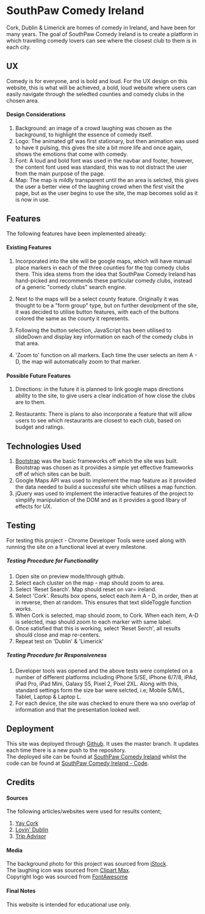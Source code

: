 # SouthPaw Comedy Ireland

Cork, Dublin & Limerick are homes of comedy in Ireland, 
and have been for many years. 
The goal of SouthPaw Comedy Ireland is to create a platform 
in which travelling comedy lovers can see where the closest club
to them is in each city.

## UX

Comedy is for everyone, and is bold and loud. For the UX design on this
website, this is what will be achieved, a bold, loud website where users can easily navigate through the 
seledted counties and comedy clubs in the chosen area.

#### Design Considerations

1. Background: an image of a crowd laughing was chosen as the background, to highlight the essence of comedy itself.
2. Logo: The animated gif was first stationary, but then animation was used to have it pulsing, this gives the site a bit more life and once again, shows the emotions that come with comedy.
3. Font: A loud and bold font was used in the navbar and footer, however, the content font used was standard, this was to not distract the user from the main purpose of the page.
4. Map: The map is mildly transparent until the an area is selcted, this gives the user a better view of the laughing crowd when the first visit the page, but as the user begins to use the site, the map becomes solid as it is now in use.


## Features

The following features have been implemented already:

#### Existing Features

1. Incorporated into the site will be google maps, which will have manual place markers
in each of the three counties for the top comedy clubs there. This idea stems from
the idea that SouthPaw Comedy Ireland has hand-picked and recommends these particular comedy clubs, instead 
of a generic "comedy clubs" search engine.

2. Next to the maps will be a select county feature. Originally it was thought to
be a "form group" type, but on further devolpment of the site, it was decided to utilise
button features, with each of the buttons colored the same as the county it represents.

3. Following the button selection, JavaScript has been utilised to slideDown and
display key information on each of the comedy clubs in that area.

4. 'Zoom to' function on all markers. Each time the user selects an item A - D, the map will automatically zoom to that marker.

#### Possible Future Features 

1. Directions: in the future it is planned to link google maps directions ability to
the site, to give users a clear indication of how close the clubs are to them.

2. Restaurants: There is plans to also incorporate a feature that will allow users
to see which restaurants are closest to each club, based on budget and ratings.

## Technologies Used

1. <a href="https://getbootstrap.com" target=_blank>Bootstrap</a> was the basic frameworks off which the site was built. Bootstrap was chosen as it provides a simple yet effective frameworks off of which sites can be built.
2. Google Maps API was used to implement the map feature as it provided the data needed to build a successful site which utilises a map function.
3. jQuery was used to implement the
interactive features of the project to simplify manipulation of the DOM and as it provides a good libary of effects for UX.

## Testing

For testing this project - Chrome Developer Tools were used along with running the site on a functional level at every milestone.
<br>
##### Testing Procedure for Functionality
1. Open site on preview mode/through github.
2. Select each cluster on the map - map should zoom to area.
3. Select 'Reset Search'. Map should reset on var= ireland.
4. Select 'Cork'. Results box opens, select each item A - D, in order, then at in reverse, then at random. This
ensures that text slideToggle function works.
5. When Cork is selected, map should zoom, to Cork. When each item, A-D is selected, map should
zoom to each marker with same label.
6. Once satisfied that this is working, select 'Reset Serch', all results should close and map re-centers.
7. Repeat test on 'Dublin' & 'Limerick'

##### Testing Procedure for Responsiveness
1. Developer tools was opened and the above tests were completed on a number  of different platforms including
iPhone 5/SE, iPhone 6/7/8, iPAd, iPad Pro, iPad Mini, Galaxy S5, Pixel 2, Pixel 2XL. Along with this, standard settings form the size bar were selcted, i.e;
Mobile S/M/L, Tablet, Laptop & Laptop L.
2. For each device, the site was checked to enure there wa sno overlap of information and that the presentation looked well.

## Deployment

This site was deployed through <a href="https://github.com" target=_blank>Github</a>. It uses the master branch. It updates each time there is a new push to the repository.
<br>
The deployed site can be found at <a href="https://seabhac-94.github.io/southpaw_comedy/" target=_blank>SouthPaw Comedy Ireland</a> whilst the code can be found at 
<a href="https://github.com/Seabhac-94/southpaw_comedy" target=_blank>SouthPaw Comedy Ireland - Code</a>.


## Credits

#### Sources
The following articles/websites were used for results content;
1. <a href="https://www.yaycork.ie/need-a-laugh-here-are-4-of-the-best-comedy-clubs-in-cork/" target=_blank>Yay Cork</a>
2. <a href="https://lovindublin.com/feature/here-are-9-of-the-best-comedy-nights-in-dublin" target=_blank>Lovin' Dublin</a>
3. <a href="https://www.tripadvisor.ie" target=_blank>Trip Advisor</a>

#### Media

The background photo for this project was sourced from <a href="https://www.istockphoto.com/ie/photos/laughing-crowd?mediatype=photography&phrase=laughing%20crowd&sort=mostpopular" target=_blank>iStock</a>.
<br>
The laughing icon was sourced from <a href="https://www.clipartmax.com/max/m2i8H7b1m2G6H7b1/" target=_blank>Clipart Max</a>.
<br>
Copyright logo was sourced from <a href="https://fontawesome.com" target=_blank>FontAwesome</a>

#### Final Notes
This website is intended for educational use only.